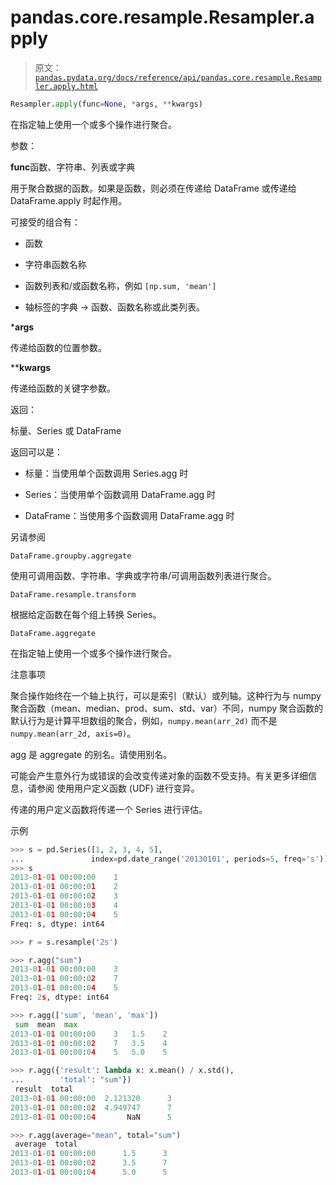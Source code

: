 # pandas.core.resample.Resampler.apply

> 原文：[`pandas.pydata.org/docs/reference/api/pandas.core.resample.Resampler.apply.html`](https://pandas.pydata.org/docs/reference/api/pandas.core.resample.Resampler.apply.html)

```py
Resampler.apply(func=None, *args, **kwargs)
```

在指定轴上使用一个或多个操作进行聚合。

参数：

**func**函数、字符串、列表或字典

用于聚合数据的函数。如果是函数，则必须在传递给 DataFrame 或传递给 DataFrame.apply 时起作用。

可接受的组合有：

+   函数

+   字符串函数名称

+   函数列表和/或函数名称，例如 `[np.sum, 'mean']`

+   轴标签的字典 -> 函数、函数名称或此类列表。

***args**

传递给函数的位置参数。

****kwargs**

传递给函数的关键字参数。

返回：

标量、Series 或 DataFrame

返回可以是：

+   标量：当使用单个函数调用 Series.agg 时

+   Series：当使用单个函数调用 DataFrame.agg 时

+   DataFrame：当使用多个函数调用 DataFrame.agg 时

另请参阅

`DataFrame.groupby.aggregate`

使用可调用函数、字符串、字典或字符串/可调用函数列表进行聚合。

`DataFrame.resample.transform`

根据给定函数在每个组上转换 Series。

`DataFrame.aggregate`

在指定轴上使用一个或多个操作进行聚合。

注意事项

聚合操作始终在一个轴上执行，可以是索引（默认）或列轴。这种行为与 numpy 聚合函数（mean、median、prod、sum、std、var）不同，numpy 聚合函数的默认行为是计算平坦数组的聚合，例如，`numpy.mean(arr_2d)` 而不是 `numpy.mean(arr_2d, axis=0)`。

agg 是 aggregate 的别名。请使用别名。

可能会产生意外行为或错误的会改变传递对象的函数不受支持。有关更多详细信息，请参阅 使用用户定义函数 (UDF) 进行变异。

传递的用户定义函数将传递一个 Series 进行评估。

示例

```py
>>> s = pd.Series([1, 2, 3, 4, 5],
...               index=pd.date_range('20130101', periods=5, freq='s'))
>>> s
2013-01-01 00:00:00    1
2013-01-01 00:00:01    2
2013-01-01 00:00:02    3
2013-01-01 00:00:03    4
2013-01-01 00:00:04    5
Freq: s, dtype: int64 
```

```py
>>> r = s.resample('2s') 
```

```py
>>> r.agg("sum")
2013-01-01 00:00:00    3
2013-01-01 00:00:02    7
2013-01-01 00:00:04    5
Freq: 2s, dtype: int64 
```

```py
>>> r.agg(['sum', 'mean', 'max'])
 sum  mean  max
2013-01-01 00:00:00    3   1.5    2
2013-01-01 00:00:02    7   3.5    4
2013-01-01 00:00:04    5   5.0    5 
```

```py
>>> r.agg({'result': lambda x: x.mean() / x.std(),
...        'total': "sum"})
 result  total
2013-01-01 00:00:00  2.121320      3
2013-01-01 00:00:02  4.949747      7
2013-01-01 00:00:04       NaN      5 
```

```py
>>> r.agg(average="mean", total="sum")
 average  total
2013-01-01 00:00:00      1.5      3
2013-01-01 00:00:02      3.5      7
2013-01-01 00:00:04      5.0      5 
```
